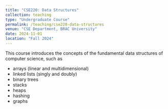 ```yaml
---
title: "CSE220: Data Structures"
collection: teaching
type: "Undergraduate Course"
permalink: /teaching/cse220-data-structures
venue: "CSE Department, BRAC University"
date: 2024-11-01
location: "Fall 2024"
---
```



This course introduces the concepts of the fundamental data structures of computer science, such as 

- arrays (linear and multidimensional)
- linked lists (singly and doubly) 
- binary trees
- stacks
- heaps
- hashing
- graphs